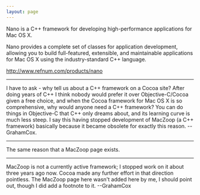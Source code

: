```yaml
---
layout: page
---
```


Nano is a C++ framework for developing high-performance applications for Mac OS X.

Nano provides a complete set of classes for application development, allowing you to build full-featured, extensible, and maintainable applications for Mac OS X using the industry-standard C++ language.

http://www.refnum.com/products/nano

----

I have to ask - why tell us about a C++ framework on a Cocoa site? After doing years of C++ I think nobody would prefer it over Objective-C/Cocoa given a free choice, and when the Cocoa framework for Mac OS X is so comprehensive, why would anyone need a C++ framework? You can do things in Objective-C that C++ only dreams about, and its learning curve is much less steep. I say this having stopped development of MacZoop (a C++ framework) basically because it became obsolete for exactly this reason. --GrahamCox.

----

The same reason that a MacZoop page exists.

----

MacZoop is not a currently active framework; I stopped work on it about three years ago now. Cocoa made any further effort in that direction pointless. The MacZoop page here wasn't added here by me, I should point out, though I did add a footnote to it. --GrahamCox
